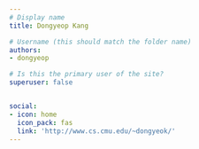 ```yaml
---
# Display name
title: Dongyeop Kang

# Username (this should match the folder name)
authors:
- dongyeop

# Is this the primary user of the site?
superuser: false


social:
- icon: home
  icon_pack: fas
  link: 'http://www.cs.cmu.edu/~dongyeok/'
---
```

